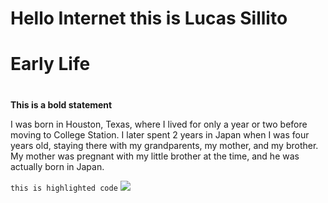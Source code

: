 # Hello Internet this is Lucas Sillito

# <h1>**Early Life**<h1>


**This is a bold statement**
<p>I was born in Houston, Texas, where I lived for only a year or two before moving to College Station. I later spent 2 years in Japan when I was four years old, staying there with my grandparents, my mother, and my brother. My mother was pregnant with my little brother at the time, and he was actually born in Japan.<p>

`this is highlighted code`
<img src="(SANY0321.JPG)">
